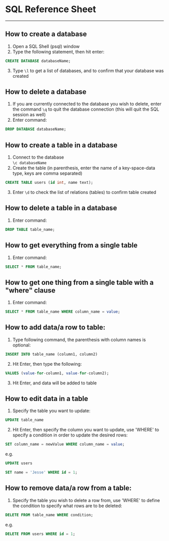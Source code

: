 # SQL Reference Sheet
---
## How to create a database
1. Open a SQL Shell (psql) window
2. Type the following statement, then hit enter:  
```SQL 
CREATE DATABASE databaseName;
```
3. Type `\l` to get a list of databases, and to confirm that your database was created
## How to delete a database
1. If you are currently connected to the database you wish to delete, enter the command `\q` to quit the database connection (this will quit the SQL session as well)
2. Enter command:  
```SQL  
DROP DATABASE databaseName;
```  
## How to create a table in a database
1. Connect to the database  
`\c databaseName`  
2. Create the table (in parenthesis, enter the name of a key-space-data type, keys are comma separated)  
```SQL  
CREATE TABLE users (id int, name text);
```
3. Enter `\d` to check the list of relations (tables) to confirm table created  
## How to delete a table in a database  
1. Enter command: 
```SQL  
DROP TABLE table_name;
```  
## How to get everything from a single table  
1. Enter command:  
```SQL  
SELECT * FROM table_name;
```
## How to get one thing from a single table with a "where" clause  
1. Enter command:  
```SQL  
SELECT * FROM table_name WHERE column_name = value;
```
## How to add data/a row to table:  
1. Type following command, the parenthesis with column names is optional:  
```SQL  
INSERT INTO table_name (column1, column2)
```  
2. Hit Enter, then type the following:  
```SQL  
VALUES (value-for-column1, value-for-column2);
```  
3. Hit Enter, and data will be added to table  
## How to edit data in a table  
1. Specify the table you want to update:  
```SQL  
UPDATE table_name
```  
2. Hit Enter, then specify the column you want to update, use 'WHERE' to specify a condition in order to update the desired rows:  
```SQL  
SET column_name = newValue WHERE column_name = value;
```  
e.g.  
```SQL  
UPDATE users
```  
```SQL  
SET name = 'Jesse' WHERE id = 1;
```  
## How to remove data/a row from a table:  
1. Specify the table you wish to delete a row from, use 'WHERE' to define the condition to specify what rows are to be deleted:  
```SQL  
DELETE FROM table_name WHERE condition;
```  
e.g.  
```SQL  
DELETE FROM users WHERE id = 1;
```  
